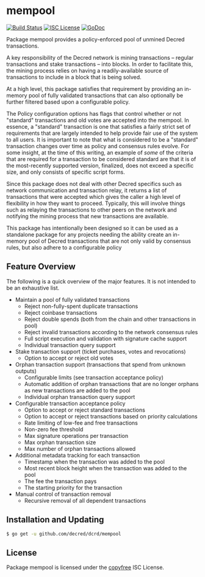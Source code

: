 mempool
=======

[![Build Status](https://img.shields.io/travis/decred/dcrd.svg)](https://travis-ci.org/decred/dcrd)
[![ISC License](https://img.shields.io/badge/license-ISC-blue.svg)](http://copyfree.org)
[![GoDoc](https://img.shields.io/badge/godoc-reference-blue.svg)](https://godoc.org/github.com/decred/dcrd/mempool)

Package mempool provides a policy-enforced pool of unmined Decred transactions.

A key responsibility of the Decred network is mining transactions – regular
transactions and stake transactions – into blocks.  In order to facilitate
this, the mining process relies on having a readily-available source of
transactions to include in a block that is being solved.

At a high level, this package satisfies that requirement by providing an
in-memory pool of fully validated transactions that can also optionally be
further filtered based upon a configurable policy.

The Policy configuration options has flags that control whether or not
"standard" transactions and old votes are accepted into the mempool.
In essence, a "standard" transaction is one that satisfies a fairly
strict set of requirements that are largely intended to help provide
fair use of the system to all users.  It is important to note that
what is considered to be a "standard" transaction changes over time
as policy and consensus rules evolve. For some insight, at the time
of this writing, an example of _some_ of the criteria that are required
for a transaction to be considered standard are that it is of the
most-recently supported version, finalized, does not exceed a specific size,
and only consists of specific script forms.

Since this package does not deal with other Decred specifics such as network
communication and transaction relay, it returns a list of transactions that were
accepted which gives the caller a high level of flexibility in how they want to
proceed.  Typically, this will involve things such as relaying the transactions
to other peers on the network and notifying the mining process that new
transactions are available.

This package has intentionally been designed so it can be used as a standalone
package for any projects needing the ability create an in-memory pool of Decred
transactions that are not only valid by consensus rules, but also adhere to a
configurable policy

## Feature Overview

The following is a quick overview of the major features.  It is not intended to
be an exhaustive list.

- Maintain a pool of fully validated transactions
  - Reject non-fully-spent duplicate transactions
  - Reject coinbase transactions
  - Reject double spends (both from the chain and other transactions in pool)
  - Reject invalid transactions according to the network consensus rules
  - Full script execution and validation with signature cache support
  - Individual transaction query support
- Stake transaction support (ticket purchases, votes and revocations)
  - Option to accept or reject old votes
- Orphan transaction support (transactions that spend from unknown outputs)
  - Configurable limits (see transaction acceptance policy)
  - Automatic addition of orphan transactions that are no longer orphans as new
    transactions are added to the pool
  - Individual orphan transaction query support
- Configurable transaction acceptance policy
  - Option to accept or reject standard transactions
  - Option to accept or reject transactions based on priority calculations
  - Rate limiting of low-fee and free transactions
  - Non-zero fee threshold
  - Max signature operations per transaction
  - Max orphan transaction size
  - Max number of orphan transactions allowed
- Additional metadata tracking for each transaction
  - Timestamp when the transaction was added to the pool
  - Most recent block height when the transaction was added to the pool
  - The fee the transaction pays
  - The starting priority for the transaction
- Manual control of transaction removal
  - Recursive removal of all dependent transactions

## Installation and Updating

```bash
$ go get -u github.com/decred/dcrd/mempool
```

## License

Package mempool is licensed under the [copyfree](http://copyfree.org) ISC
License.

